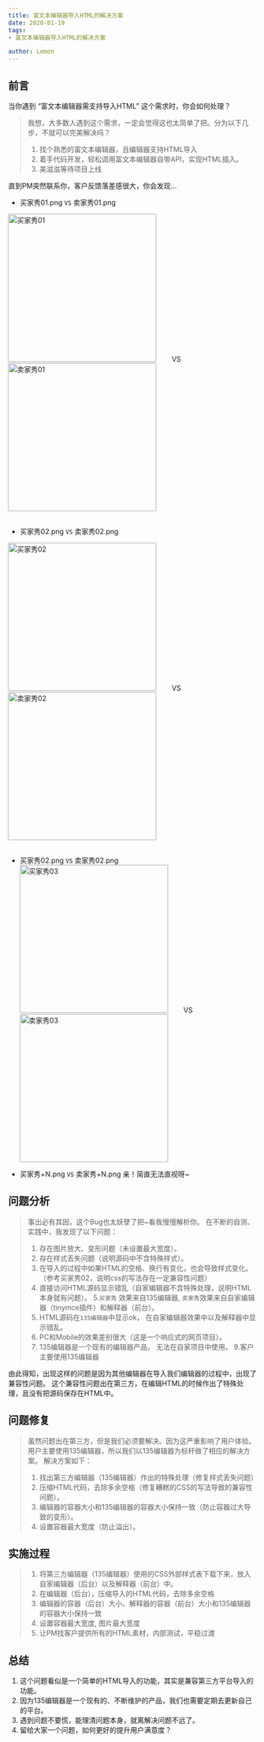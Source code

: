 ```yaml
---
title: 富文本编辑器导入HTML的解决方案
date: 2020-01-19
tags: 
- 富文本编辑器导入HTML的解决方案

author: Lemon
---
```


## 前言

当你遇到 “富文本编辑器需支持导入HTML” 这个需求时，你会如何处理？

> 我想，大多数人遇到这个需求，一定会觉得这也太简单了把。分为以下几步，不就可以完美解决吗？
> 1. 找个熟悉的富文本编辑器，且编辑器支持HTML导入
> 2. 着手代码开发，轻松调用富文本编辑器自带API，实现HTML插入。
> 3. 美滋滋等待项目上线

直到PM突然联系你，客户反馈落差感很大，你会发现...

+ 买家秀01.png   ```VS```   卖家秀01.png

<div>
	<img src="/images/editor/default-01.png" width="300px" alt="买家秀01" style="box-shadow: 0 0 4px 0 rgba(0,0,0,.2);" />
	<span style="padding: 0 2em;">VS</span>
	<img src="/images/editor/question-01.png" width = "300px" alt="卖家秀01" style="box-shadow: 0 0 4px 0 rgba(0,0,0,.2);"/>
</div>
<br/>

+ 买家秀02.png   ```VS```   卖家秀02.png

<div>
	<img src="/images/editor/default-02.jpg" width="300px" alt="买家秀02" style="box-shadow: 0 0 4px 0 rgba(0,0,0,.2);"/>
	<span style="padding: 0 2em;">VS</span>
	<img src="/images/editor/question-02.jpg" width = "300px" alt="卖家秀02" style="box-shadow: 0 0 4px 0 rgba(0,0,0,.2);"/>
</div>
<br/>

+ 买家秀02.png   ```VS```   卖家秀02.png<div>
	<img src="/images/editor/default-03.png" width="300px" alt="买家秀03" style="box-shadow: 0 0 4px 0 rgba(0,0,0,.2);"/>
	<span style="padding: 0 2em;">VS</span>
	<img src="/images/editor/question-03.png" width = "300px" alt="卖家秀03" style="box-shadow: 0 0 4px 0 rgba(0,0,0,.2);"/>
</div>

+ 买家秀+N.png   ```VS```   卖家秀+N.png
亲！简直无法直视呀~

## 问题分析
> 事出必有其因，这个Bug也太妖孽了把~看我慢慢解析你。
> 在不断的自测、实践中，我发现了以下问题：
> 1. 存在图片放大、变形问题（未设置最大宽度）。
> 2. 存在样式丢失问题（说明源码中不含特殊样式）。
> 3. 在导入的过程中如果HTML的空格、换行有变化，也会导致样式变化。（参考买家秀02，说明css的写法存在一定兼容性问题）
> 4. 直接访问HTML源码显示错乱（自家编辑器不含特殊处理，说明HTML本身就有问题）。
> 5.```买家秀``` 效果来自135编辑器, ```卖家秀```效果来自自家编辑器（tinymce插件）和解释器（前台）。
> 6. HTML源码在```135编辑器```中显示ok， 在自家编辑器效果中以及解释器中显示错乱。
> 7. PC和Mobile的效果差别很大（这是一个响应式的网页项目）。
> 8. 135编辑器是一个现有的编辑器产品， 无法在自家项目中使用。
> 9.客户主要使用135编辑器

由此得知，出现这样的问题是因为其他编辑器在导入我们编辑器的过程中，出现了兼容性问题。
这个兼容性问题出在第三方，在编辑HTML的时候作出了特殊处理，且没有把源码保存在HTML中。

## 问题修复
> 虽然问题出在第三方，但是我们必须要解决。因为这严重影响了用户体验。
> 用户主要使用135编辑器，所以我们以135编辑器为标杆做了相应的解决方案。
> 解决方案如下：
> 1. 找出第三方编辑器（135编辑器）作出的特殊处理（修复样式丢失问题）
> 2. 压缩HTML代码，去除多余空格（修复糟糕的CSS的写法导致的兼容性问题）。
> 3. 编辑器的容器大小和135编辑器的容器大小保持一致（防止容器过大导致的变形）。
> 4. 设置容器最大宽度（防止溢出）。

## 实施过程
> 1. 将第三方编辑器（135编辑器）使用的CSS外部样式表下载下来，放入自家编辑器（后台）以及解释器（前台）中。
> 2. 在编辑器（后台），压缩导入的HTML代码，去除多余空格
> 3. 编辑器的容器（后台）大小、解释器的容器（前台）大小和135编辑器的容器大小保持一致
> 4. 设置容器最大宽度, 图片最大宽度
> 5. 让PM找客户提供所有的HTML素材，内部测试，平稳过渡

## 总结
1. 这个问题看似是一个简单的HTML导入的功能，其实是兼容第三方平台导入的功能。
2. 因为135编辑器是一个现有的、不断维护的产品，我们也需要定期去更新自己的平台。
3. 遇到问题不要慌，能理清问题本身，就离解决问题不远了。
4. 留给大家一个问题，如何更好的提升用户满意度？